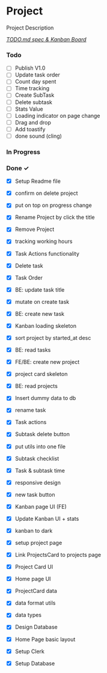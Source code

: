 # Project

Project Description

<em>[TODO.md spec & Kanban Board](https://bit.ly/3fCwKfM)</em>

### Todo

- [ ] Publish V1.0  
- [ ] Update task order  
- [ ] Count day spent  
- [ ] Time tracking  
- [ ] Create SubTask  
- [ ] Delete subtask  
- [ ] Stats Value  
- [ ] Loading indicator on page change  
- [ ] Drag and drop  
- [ ] Add toastify  
- [ ] done sound (cling)  

### In Progress


### Done ✓

- [x] Setup Readme file  
- [x] confirm on delete project  
- [x] put on top on progress change  
- [x] Rename Project by click the title  
- [x] Remove Project  
- [x] tracking working hours  
- [x] Task Actions functionality  
- [x] Delete task  
- [x] Task Order  
- [x] BE: update task title  
- [x] mutate on create task  
- [x] BE: create new task  
- [x] Kanban loading skeleton  
- [x] sort project by started_at desc  
- [x] BE: read tasks  
- [x] FE/BE: create new project  
- [x] project card skeleton  
- [x] BE: read projects  
- [x] Insert dummy data to db  
- [x] rename task  
- [x] Task actions  
- [x] Subtask delete button  
- [x] put utils into one file  
- [x] Subtask checklist  
- [x] Task & subtask time  
- [x] responsive design  
- [x] new task button  
- [x] Kanban page UI (FE)  
- [x] Update Kanban UI + stats  
- [x] kanban to dark  
- [x] setup project page  
- [x] Link ProjectsCard to projects page  
- [x] Project Card UI  
- [x] Home page UI  
- [x] ProjectCard data  
- [x] data format utils  
- [x] data types  
- [x] Design Database  
- [x] Home Page basic layout  
- [x] Setup Clerk  
- [x] Setup Database  

